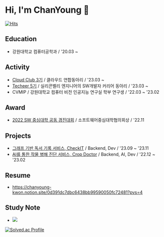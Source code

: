 <!-- [![Top Langs](https://github-readme-stats.vercel.app/api/top-langs/?username=fnzl54&layout=compact&hide=jupyter%20notebook&exclude_repo=jumpToDjango)](https://github.com/fnzl54/github-readme-stats) -->

# Hi, I'm ChanYoung 👋
[![Hits](https://hits.seeyoufarm.com/api/count/incr/badge.svg?url=https%3A%2F%2Fgithub.com%2Ffnzl54&count_bg=%2334E6D0&title_bg=%23555555&icon=&icon_color=%23E7E7E7&title=hits&edge_flat=false)](https://hits.seeyoufarm.com)
## Education

- 강원대학교 컴퓨터공학과 / '20.03 ~

## Activity

- [Cloud Club 3기](https://cloudclub.oopy.io/) / 클라우드 연합동아리 / '23.03 ~
- [Techeer 5기](https://github.com/techeer-sv) / 실리콘벨리 엔지니어의 SW개발자 커리어 동아리 / '23.03 ~
- CVMIP / 강원대학교 컴퓨터 비전 인공지능 연구실 학부 연구생 / '22.03 ~ '23.02

## Award

- [2022 SW 중심대학 공동 경진대회](https://cse.kangwon.ac.kr/cse/community/news.do?mode=view&articleNo=397830) / 소프트웨어중심대학협의회상 / '22.11

## Projects

- [그래프 기반 독서 기록 서비스, CheckIT](https://github.com/techeer-sv/Checkit) / Backend, Dev / '23.09 ~ '23.11
- [AI를 통한 작물 병해 진단 서비스, Crop Doctor](https://github.com/S-V-23-BootCamp-Team-F) / Backend, AI, Dev / '22.12 ~ '23.02

## Resume
- https://chanyoung-kwon.notion.site/0d391dc7dbc6438bb99590050fc72481?pvs=4

## Study Note

- <a href="https://chanyoung-kwon.notion.site/Development-Note-1c7bd78ac41d40eb9cf99485fdb09135"><img src="https://img.shields.io/badge/Note-ffffff?style=flat-square&logo=notion&logoColor=black"/></a>

[![Solved.ac Profile](http://mazassumnida.wtf/api/v2/generate_badge?boj=rnjscksdud1)](https://solved.ac/rnjscksdud1/)
